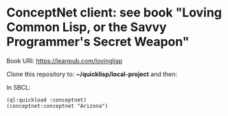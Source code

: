 # ConceptNet client: see book "Loving Common Lisp, or the Savvy Programmer's Secret Weapon"

Book URI: https://leanpub.com/lovinglisp

Clone this repository to: **~/quicklisp/local-project** and then:

In SBCL:

    (ql:quickload :conceptnet)
	(conceptnet:conceptnet "Arizona")
	
